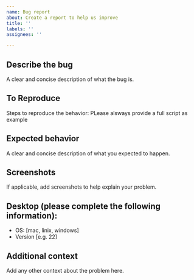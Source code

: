 ```yaml
---
name: Bug report
about: Create a report to help us improve
title: ''
labels: ''
assignees: ''

---
```


## Describe the bug
A clear and concise description of what the bug is.

## To Reproduce
Steps to reproduce the behavior:
PLease alsways provide a full script as example

## Expected behavior
A clear and concise description of what you expected to happen.

## Screenshots
If applicable, add screenshots to help explain your problem.

## Desktop (please complete the following information):
 - OS: [mac, linix, windows]
 - Version [e.g. 22]

## Additional context
Add any other context about the problem here.
